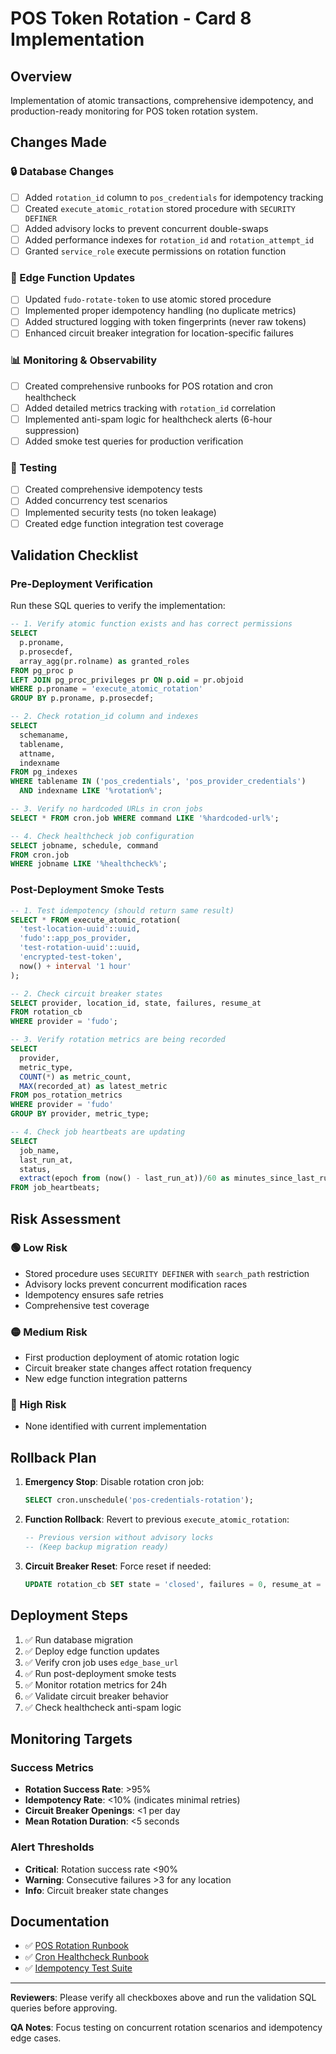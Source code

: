 # POS Token Rotation - Card 8 Implementation

## Overview
Implementation of atomic transactions, comprehensive idempotency, and production-ready monitoring for POS token rotation system.

## Changes Made

### 🔒 Database Changes
- [ ] Added `rotation_id` column to `pos_credentials` for idempotency tracking
- [ ] Created `execute_atomic_rotation` stored procedure with `SECURITY DEFINER`
- [ ] Added advisory locks to prevent concurrent double-swaps
- [ ] Added performance indexes for `rotation_id` and `rotation_attempt_id`
- [ ] Granted `service_role` execute permissions on rotation function

### 🚀 Edge Function Updates
- [ ] Updated `fudo-rotate-token` to use atomic stored procedure
- [ ] Implemented proper idempotency handling (no duplicate metrics)
- [ ] Added structured logging with token fingerprints (never raw tokens)
- [ ] Enhanced circuit breaker integration for location-specific failures

### 📊 Monitoring & Observability
- [ ] Created comprehensive runbooks for POS rotation and cron healthcheck
- [ ] Added detailed metrics tracking with `rotation_id` correlation
- [ ] Implemented anti-spam logic for healthcheck alerts (6-hour suppression)
- [ ] Added smoke test queries for production verification

### 🧪 Testing
- [ ] Created comprehensive idempotency tests
- [ ] Added concurrency test scenarios
- [ ] Implemented security tests (no token leakage)
- [ ] Created edge function integration test coverage

## Validation Checklist

### Pre-Deployment Verification
Run these SQL queries to verify the implementation:

```sql
-- 1. Verify atomic function exists and has correct permissions
SELECT 
  p.proname,
  p.prosecdef,
  array_agg(pr.rolname) as granted_roles
FROM pg_proc p
LEFT JOIN pg_proc_privileges pr ON p.oid = pr.objoid
WHERE p.proname = 'execute_atomic_rotation'
GROUP BY p.proname, p.prosecdef;

-- 2. Check rotation_id column and indexes
SELECT 
  schemaname,
  tablename,
  attname,
  indexname
FROM pg_indexes 
WHERE tablename IN ('pos_credentials', 'pos_provider_credentials')
  AND indexname LIKE '%rotation%';

-- 3. Verify no hardcoded URLs in cron jobs
SELECT * FROM cron.job WHERE command LIKE '%hardcoded-url%';

-- 4. Check healthcheck job configuration
SELECT jobname, schedule, command 
FROM cron.job 
WHERE jobname LIKE '%healthcheck%';
```

### Post-Deployment Smoke Tests
```sql
-- 1. Test idempotency (should return same result)
SELECT * FROM execute_atomic_rotation(
  'test-location-uuid'::uuid,
  'fudo'::app_pos_provider,
  'test-rotation-uuid'::uuid,
  'encrypted-test-token',
  now() + interval '1 hour'
);

-- 2. Check circuit breaker states
SELECT provider, location_id, state, failures, resume_at 
FROM rotation_cb 
WHERE provider = 'fudo';

-- 3. Verify rotation metrics are being recorded
SELECT 
  provider,
  metric_type,
  COUNT(*) as metric_count,
  MAX(recorded_at) as latest_metric
FROM pos_rotation_metrics 
WHERE provider = 'fudo'
GROUP BY provider, metric_type;

-- 4. Check job heartbeats are updating
SELECT 
  job_name,
  last_run_at,
  status,
  extract(epoch from (now() - last_run_at))/60 as minutes_since_last_run
FROM job_heartbeats;
```

## Risk Assessment

### 🟢 Low Risk
- Stored procedure uses `SECURITY DEFINER` with `search_path` restriction
- Advisory locks prevent concurrent modification races
- Idempotency ensures safe retries
- Comprehensive test coverage

### 🟡 Medium Risk
- First production deployment of atomic rotation logic
- Circuit breaker state changes affect rotation frequency
- New edge function integration patterns

### 🔴 High Risk
- None identified with current implementation

## Rollback Plan
1. **Emergency Stop**: Disable rotation cron job:
   ```sql
   SELECT cron.unschedule('pos-credentials-rotation');
   ```

2. **Function Rollback**: Revert to previous `execute_atomic_rotation`:
   ```sql
   -- Previous version without advisory locks
   -- (Keep backup migration ready)
   ```

3. **Circuit Breaker Reset**: Force reset if needed:
   ```sql
   UPDATE rotation_cb SET state = 'closed', failures = 0, resume_at = NULL;
   ```

## Deployment Steps
1. ✅ Run database migration
2. ✅ Deploy edge function updates
3. ✅ Verify cron job uses `edge_base_url`
4. ✅ Run post-deployment smoke tests
5. ✅ Monitor rotation metrics for 24h
6. ✅ Validate circuit breaker behavior
7. ✅ Check healthcheck anti-spam logic

## Monitoring Targets

### Success Metrics
- **Rotation Success Rate**: >95%
- **Idempotency Rate**: <10% (indicates minimal retries)
- **Circuit Breaker Openings**: <1 per day
- **Mean Rotation Duration**: <5 seconds

### Alert Thresholds
- **Critical**: Rotation success rate <90%
- **Warning**: Consecutive failures >3 for any location
- **Info**: Circuit breaker state changes

## Documentation
- ✅ [POS Rotation Runbook](./docs/runbook/pos-rotation.md)
- ✅ [Cron Healthcheck Runbook](./docs/runbook/cron-healthcheck.md)
- ✅ [Idempotency Test Suite](./tests/edge/atomic-rotation.test.ts)

---

**Reviewers**: Please verify all checkboxes above and run the validation SQL queries before approving.

**QA Notes**: Focus testing on concurrent rotation scenarios and idempotency edge cases.